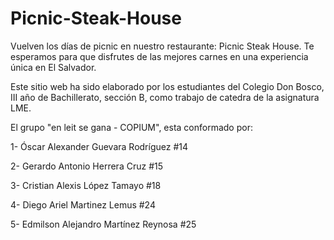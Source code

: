 # Picnic-Steak-House
Vuelven los días de picnic en nuestro restaurante: Picnic Steak House. Te esperamos para que disfrutes de las mejores carnes en una experiencia única en El Salvador.

Este sitio web ha sido elaborado por los estudiantes del Colegio Don Bosco, III año de Bachillerato, sección B, como trabajo de catedra de la asignatura LME.

El grupo "en leit se gana - COPIUM", esta conformado por:

1- Óscar Alexander Guevara Rodríguez #14

2- Gerardo Antonio Herrera Cruz #15

3- Cristian Alexis López Tamayo #18

4- Diego Ariel Martinez Lemus #24

5- Edmilson Alejandro Martínez Reynosa #25
